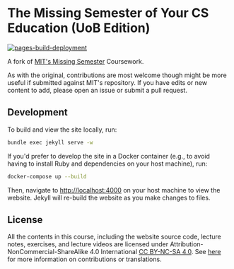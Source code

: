 # The Missing Semester of Your CS Education (UoB Edition)

[![pages-build-deployment](https://github.com/afnom/missing-semester/actions/workflows/pages/pages-build-deployment/badge.svg)](https://github.com/afnom/missing-semester/actions/workflows/pages/pages-build-deployment)

A fork of [MIT's Missing Semester](https://github.com/missing-semester/missing-semester) Coursework.

As with the original, contributions are most welcome though might be more useful if submitted against MIT's repository.  If you have edits or new content to add, please open an issue or submit a pull request.

## Development

To build and view the site locally, run:

```bash
bundle exec jekyll serve -w
```

If you'd prefer to develop the site in a Docker container (e.g., to avoid having to install Ruby and dependencies on your host machine), run:

```bash
docker-compose up --build
```

Then, navigate to <http://localhost:4000> on your host machine to view the website. Jekyll will re-build the website as you make changes to files.

## License

All the contents in this course, including the website source code, lecture notes, exercises, and lecture videos are licensed under Attribution-NonCommercial-ShareAlike 4.0 International [CC BY-NC-SA 4.0](https://creativecommons.org/licenses/by-nc-sa/4.0/). See [here](https://missing.csail.mit.edu/license) for more information on contributions or translations.
